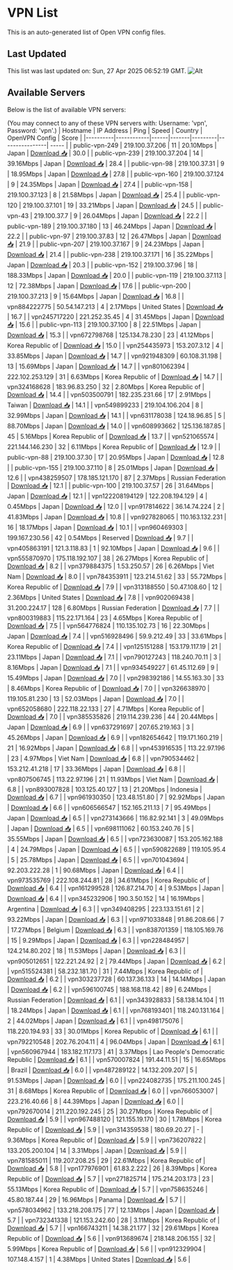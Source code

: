 # VPN List

This is an auto-generated list of Open VPN config files.

## Last Updated

This list was last updated on: Sun, 27 Apr 2025 06:52:19 GMT.
![Alt](https://repobeats.axiom.co/api/embed/186b98318ef1479477931607c1ad7d823f12451f.svg "Repobeats analytics image")

## Available Servers

Below is the list of available VPN servers:

(You may connect to any of these VPN servers with: Username: 'vpn', Password: 'vpn'.)
| Hostname | IP Address | Ping | Speed | Country | OpenVPN Config | Score |
|----------|------------|------|-------|---------|----------------| ----- |
| public-vpn-249 | 219.100.37.206 | 11 | 20.10Mbps | Japan | [Download 📥](./configs/server_0_JP.ovpn) | 30.0 |
| public-vpn-239 | 219.100.37.204 | 14 | 39.16Mbps | Japan | [Download 📥](./configs/server_1_JP.ovpn) | 28.4 |
| public-vpn-98 | 219.100.37.31 | 9 | 18.95Mbps | Japan | [Download 📥](./configs/server_2_JP.ovpn) | 27.8 |
| public-vpn-160 | 219.100.37.124 | 9 | 24.35Mbps | Japan | [Download 📥](./configs/server_3_JP.ovpn) | 27.4 |
| public-vpn-158 | 219.100.37.123 | 8 | 21.58Mbps | Japan | [Download 📥](./configs/server_4_JP.ovpn) | 25.4 |
| public-vpn-120 | 219.100.37.101 | 19 | 33.21Mbps | Japan | [Download 📥](./configs/server_5_JP.ovpn) | 24.5 |
| public-vpn-43 | 219.100.37.7 | 9 | 26.04Mbps | Japan | [Download 📥](./configs/server_6_JP.ovpn) | 22.2 |
| public-vpn-189 | 219.100.37.180 | 13 | 46.24Mbps | Japan | [Download 📥](./configs/server_7_JP.ovpn) | 22.2 |
| public-vpn-97 | 219.100.37.83 | 12 | 26.47Mbps | Japan | [Download 📥](./configs/server_8_JP.ovpn) | 21.9 |
| public-vpn-207 | 219.100.37.167 | 9 | 24.23Mbps | Japan | [Download 📥](./configs/server_9_JP.ovpn) | 21.4 |
| public-vpn-238 | 219.100.37.171 | 16 | 35.22Mbps | Japan | [Download 📥](./configs/server_10_JP.ovpn) | 20.3 |
| public-vpn-152 | 219.100.37.96 | 18 | 188.33Mbps | Japan | [Download 📥](./configs/server_11_JP.ovpn) | 20.0 |
| public-vpn-119 | 219.100.37.113 | 12 | 72.38Mbps | Japan | [Download 📥](./configs/server_12_JP.ovpn) | 17.6 |
| public-vpn-200 | 219.100.37.213 | 9 | 15.64Mbps | Japan | [Download 📥](./configs/server_13_JP.ovpn) | 16.8 |
| vpn884222775 | 50.54.147.213 | 4 | 2.17Mbps | United States | [Download 📥](./configs/server_14_US.ovpn) | 16.7 |
| vpn245717220 | 221.252.35.45 | 4 | 31.45Mbps | Japan | [Download 📥](./configs/server_15_JP.ovpn) | 15.6 |
| public-vpn-113 | 219.100.37.100 | 8 | 22.51Mbps | Japan | [Download 📥](./configs/server_16_JP.ovpn) | 15.3 |
| vpn672798768 | 125.134.78.230 | 23 | 41.12Mbps | Korea Republic of | [Download 📥](./configs/server_17_KR.ovpn) | 15.0 |
| vpn254435973 | 153.207.3.12 | 4 | 33.85Mbps | Japan | [Download 📥](./configs/server_18_JP.ovpn) | 14.7 |
| vpn921948309 | 60.108.31.198 | 13 | 15.69Mbps | Japan | [Download 📥](./configs/server_19_JP.ovpn) | 14.7 |
| vpn801062394 | 222.102.253.129 | 31 | 6.63Mbps | Korea Republic of | [Download 📥](./configs/server_20_KR.ovpn) | 14.7 |
| vpn324168628 | 183.96.83.250 | 32 | 2.80Mbps | Korea Republic of | [Download 📥](./configs/server_21_KR.ovpn) | 14.4 |
| vpn503500791 | 182.235.231.66 | 17 | 2.91Mbps | Taiwan | [Download 📥](./configs/server_22_TW.ovpn) | 14.1 |
| vpn549899233 | 219.104.106.204 | 8 | 32.99Mbps | Japan | [Download 📥](./configs/server_23_JP.ovpn) | 14.1 |
| vpn631178038 | 124.18.96.85 | 5 | 88.70Mbps | Japan | [Download 📥](./configs/server_24_JP.ovpn) | 14.0 |
| vpn608993662 | 125.136.187.85 | 45 | 5.16Mbps | Korea Republic of | [Download 📥](./configs/server_25_KR.ovpn) | 13.7 |
| vpn521065574 | 221.144.146.230 | 32 | 6.11Mbps | Korea Republic of | [Download 📥](./configs/server_26_KR.ovpn) | 12.9 |
| public-vpn-88 | 219.100.37.30 | 17 | 20.95Mbps | Japan | [Download 📥](./configs/server_27_JP.ovpn) | 12.8 |
| public-vpn-155 | 219.100.37.110 | 8 | 25.01Mbps | Japan | [Download 📥](./configs/server_28_JP.ovpn) | 12.6 |
| vpn438259507 | 178.185.121.170 | 87 | 2.37Mbps | Russian Federation | [Download 📥](./configs/server_29_RU.ovpn) | 12.1 |
| public-vpn-100 | 219.100.37.57 | 26 | 31.64Mbps | Japan | [Download 📥](./configs/server_30_JP.ovpn) | 12.1 |
| vpn122208194129 | 122.208.194.129 | 4 | 0.45Mbps | Japan | [Download 📥](./configs/server_31_JP.ovpn) | 12.0 |
| vpn917814622 | 36.14.74.224 | 2 | 41.83Mbps | Japan | [Download 📥](./configs/server_32_JP.ovpn) | 10.8 |
| vpn927828065 | 110.163.132.231 | 16 | 18.17Mbps | Japan | [Download 📥](./configs/server_33_JP.ovpn) | 10.1 |
| vpn960469303 | 199.167.230.56 | 42 | 0.54Mbps | Reserved | [Download 📥](./configs/server_34_ZZ.ovpn) | 9.7 |
| vpn405863191 | 121.3.118.83 | 1 | 92.10Mbps | Japan | [Download 📥](./configs/server_35_JP.ovpn) | 9.6 |
| vpn555870970 | 175.118.192.107 | 38 | 26.27Mbps | Korea Republic of | [Download 📥](./configs/server_36_KR.ovpn) | 8.2 |
| vpn379884375 | 1.53.250.57 | 26 | 6.26Mbps | Viet Nam | [Download 📥](./configs/server_37_VN.ovpn) | 8.0 |
| vpn784353911 | 123.214.51.62 | 33 | 55.72Mbps | Korea Republic of | [Download 📥](./configs/server_38_KR.ovpn) | 7.9 |
| vpn313188550 | 50.47.108.60 | 12 | 2.36Mbps | United States | [Download 📥](./configs/server_39_US.ovpn) | 7.8 |
| vpn902069438 | 31.200.224.17 | 128 | 6.80Mbps | Russian Federation | [Download 📥](./configs/server_40_RU.ovpn) | 7.7 |
| vpn800319883 | 115.22.171.164 | 23 | 4.65Mbps | Korea Republic of | [Download 📥](./configs/server_41_KR.ovpn) | 7.5 |
| vpn564776824 | 110.135.102.73 | 16 | 22.30Mbps | Japan | [Download 📥](./configs/server_42_JP.ovpn) | 7.4 |
| vpn516928496 | 59.9.212.49 | 33 | 33.61Mbps | Korea Republic of | [Download 📥](./configs/server_43_KR.ovpn) | 7.4 |
| vpn125151288 | 153.179.117.19 | 21 | 23.11Mbps | Japan | [Download 📥](./configs/server_44_JP.ovpn) | 7.1 |
| vpn790127243 | 118.240.70.11 | 3 | 8.16Mbps | Japan | [Download 📥](./configs/server_45_JP.ovpn) | 7.1 |
| vpn934549227 | 61.45.112.69 | 9 | 15.49Mbps | Japan | [Download 📥](./configs/server_46_JP.ovpn) | 7.0 |
| vpn298392186 | 14.55.163.30 | 33 | 8.46Mbps | Korea Republic of | [Download 📥](./configs/server_47_KR.ovpn) | 7.0 |
| vpn326638970 | 119.105.81.230 | 13 | 52.03Mbps | Japan | [Download 📥](./configs/server_48_JP.ovpn) | 7.0 |
| vpn652058680 | 222.118.22.133 | 27 | 4.71Mbps | Korea Republic of | [Download 📥](./configs/server_49_KR.ovpn) | 7.0 |
| vpn385535826 | 219.114.239.236 | 44 | 20.44Mbps | Japan | [Download 📥](./configs/server_50_JP.ovpn) | 6.9 |
| vpn637291697 | 207.65.219.163 | 3 | 45.26Mbps | Japan | [Download 📥](./configs/server_51_JP.ovpn) | 6.9 |
| vpn182654642 | 119.171.160.219 | 21 | 16.92Mbps | Japan | [Download 📥](./configs/server_52_JP.ovpn) | 6.8 |
| vpn453916535 | 113.22.97.196 | 23 | 4.97Mbps | Viet Nam | [Download 📥](./configs/server_53_VN.ovpn) | 6.8 |
| vpn790534462 | 153.212.41.218 | 17 | 33.36Mbps | Japan | [Download 📥](./configs/server_54_JP.ovpn) | 6.8 |
| vpn807506745 | 113.22.97.196 | 21 | 11.93Mbps | Viet Nam | [Download 📥](./configs/server_55_VN.ovpn) | 6.8 |
| vpn893007828 | 103.125.40.127 | 13 | 21.20Mbps | Indonesia | [Download 📥](./configs/server_56_ID.ovpn) | 6.7 |
| vpn961930350 | 123.48.151.80 | 7 | 92.92Mbps | Japan | [Download 📥](./configs/server_57_JP.ovpn) | 6.6 |
| vpn606566547 | 152.165.211.13 | 7 | 95.49Mbps | Japan | [Download 📥](./configs/server_58_JP.ovpn) | 6.5 |
| vpn273143666 | 116.82.92.141 | 3 | 49.09Mbps | Japan | [Download 📥](./configs/server_59_JP.ovpn) | 6.5 |
| vpn698111062 | 60.153.240.76 | 5 | 35.55Mbps | Japan | [Download 📥](./configs/server_60_JP.ovpn) | 6.5 |
| vpn723630087 | 153.205.162.188 | 4 | 24.79Mbps | Japan | [Download 📥](./configs/server_61_JP.ovpn) | 6.5 |
| vpn590822689 | 119.105.95.4 | 5 | 25.78Mbps | Japan | [Download 📥](./configs/server_62_JP.ovpn) | 6.5 |
| vpn701043694 | 92.203.222.28 | 1 | 90.68Mbps | Japan | [Download 📥](./configs/server_63_JP.ovpn) | 6.4 |
| vpn973535769 | 222.108.244.81 | 28 | 34.61Mbps | Korea Republic of | [Download 📥](./configs/server_64_KR.ovpn) | 6.4 |
| vpn161299528 | 126.87.214.70 | 4 | 9.53Mbps | Japan | [Download 📥](./configs/server_65_JP.ovpn) | 6.4 |
| vpn345232906 | 190.3.50.152 | 14 | 16.19Mbps | Argentina | [Download 📥](./configs/server_66_AR.ovpn) | 6.3 |
| vpn349408295 | 223.133.151.61 | 2 | 93.22Mbps | Japan | [Download 📥](./configs/server_67_JP.ovpn) | 6.3 |
| vpn971033848 | 91.86.208.66 | 7 | 17.27Mbps | Belgium | [Download 📥](./configs/server_68_BE.ovpn) | 6.3 |
| vpn838701359 | 118.105.169.76 | 15 | 9.29Mbps | Japan | [Download 📥](./configs/server_69_JP.ovpn) | 6.3 |
| vpn228484957 | 124.214.80.202 | 18 | 11.53Mbps | Japan | [Download 📥](./configs/server_70_JP.ovpn) | 6.3 |
| vpn905012651 | 122.221.24.92 | 2 | 79.44Mbps | Japan | [Download 📥](./configs/server_71_JP.ovpn) | 6.2 |
| vpn515524381 | 58.232.181.70 | 31 | 7.44Mbps | Korea Republic of | [Download 📥](./configs/server_72_KR.ovpn) | 6.2 |
| vpn303237728 | 60.137.36.133 | 14 | 14.14Mbps | Japan | [Download 📥](./configs/server_73_JP.ovpn) | 6.2 |
| vpn596100745 | 188.168.118.42 | 89 | 6.24Mbps | Russian Federation | [Download 📥](./configs/server_74_RU.ovpn) | 6.1 |
| vpn343928833 | 58.138.14.104 | 11 | 18.24Mbps | Japan | [Download 📥](./configs/server_75_JP.ovpn) | 6.1 |
| vpn768193401 | 118.240.131.164 | 2 | 44.02Mbps | Japan | [Download 📥](./configs/server_76_JP.ovpn) | 6.1 |
| vpn498175076 | 118.220.194.93 | 33 | 30.01Mbps | Korea Republic of | [Download 📥](./configs/server_77_KR.ovpn) | 6.1 |
| vpn792210548 | 202.76.204.11 | 4 | 96.04Mbps | Japan | [Download 📥](./configs/server_78_JP.ovpn) | 6.1 |
| vpn560967944 | 183.182.117.173 | 41 | 3.37Mbps | Lao People's Democratic Republic | [Download 📥](./configs/server_79_LA.ovpn) | 6.1 |
| vpn570007824 | 191.44.11.51 | 15 | 16.65Mbps | Brazil | [Download 📥](./configs/server_80_BR.ovpn) | 6.0 |
| vpn487289122 | 14.132.209.207 | 5 | 91.53Mbps | Japan | [Download 📥](./configs/server_81_JP.ovpn) | 6.0 |
| vpn224082735 | 175.211.100.245 | 31 | 8.68Mbps | Korea Republic of | [Download 📥](./configs/server_82_KR.ovpn) | 6.0 |
| vpn766053007 | 223.216.40.66 | 8 | 44.39Mbps | Japan | [Download 📥](./configs/server_83_JP.ovpn) | 6.0 |
| vpn792670014 | 211.220.192.245 | 25 | 30.27Mbps | Korea Republic of | [Download 📥](./configs/server_84_KR.ovpn) | 5.9 |
| vpn967488120 | 121.155.19.170 | 30 | 1.78Mbps | Korea Republic of | [Download 📥](./configs/server_85_KR.ovpn) | 5.9 |
| vpn314359538 | 180.69.20.27 | - | 9.36Mbps | Korea Republic of | [Download 📥](./configs/server_86_KR.ovpn) | 5.9 |
| vpn736207822 | 133.205.200.104 | 14 | 3.31Mbps | Japan | [Download 📥](./configs/server_87_JP.ovpn) | 5.9 |
| vpn781585011 | 119.207.208.25 | 29 | 22.61Mbps | Korea Republic of | [Download 📥](./configs/server_88_KR.ovpn) | 5.8 |
| vpn177976901 | 61.83.2.222 | 26 | 8.39Mbps | Korea Republic of | [Download 📥](./configs/server_89_KR.ovpn) | 5.7 |
| vpn271825714 | 175.214.203.173 | 23 | 55.13Mbps | Korea Republic of | [Download 📥](./configs/server_90_KR.ovpn) | 5.7 |
| vpn758635246 | 45.80.187.44 | 29 | 16.96Mbps | Panama | [Download 📥](./configs/server_91_PA.ovpn) | 5.7 |
| vpn578034962 | 133.218.208.175 | 77 | 12.13Mbps | Japan | [Download 📥](./configs/server_92_JP.ovpn) | 5.7 |
| vpn732341338 | 121.153.242.60 | 28 | 3.11Mbps | Korea Republic of | [Download 📥](./configs/server_93_KR.ovpn) | 5.7 |
| vpn166743211 | 14.38.21.177 | 32 | 29.61Mbps | Korea Republic of | [Download 📥](./configs/server_94_KR.ovpn) | 5.6 |
| vpn913689674 | 218.148.206.155 | 32 | 5.99Mbps | Korea Republic of | [Download 📥](./configs/server_95_KR.ovpn) | 5.6 |
| vpn912329904 | 107.148.4.157 | 1 | 4.38Mbps | United States | [Download 📥](./configs/server_96_US.ovpn) | 5.6 |
